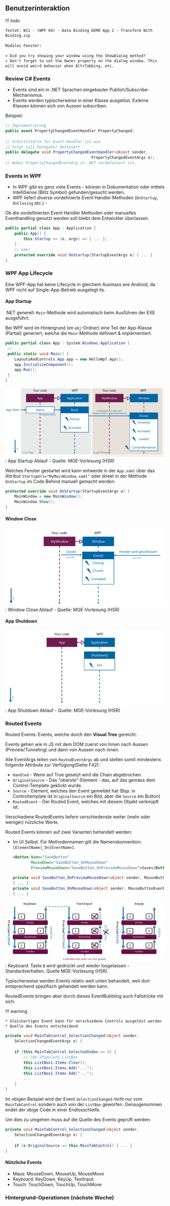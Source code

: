 ## Benutzerinteraktion

!!! todo

    Testat: W11 - (WPF 04) - Data Binding DEMO App 2 - Transform With Binding.zip 
    
    Modales Fenster:

    > Did you try showing your window using the ShowDialog method?
    > Don't forget to set the Owner property on the dialog window. This will avoid weird behavior when Alt+Tabbing, etc.



### Review C# Events
* Events sind ein in .NET Sprachen eingebauter Publish/Subscribe-Mechanismus.
* Events werden typischerweise in einer Klasse ausgelöst. Externe Klassen können sich von Aussen subscriben.

Beispiel:

```csharp
// Implementierung
public event PropertyChangedEventHandler PropertyChanged;

// Schnittstelle für Event-Handler ist wie
// folgt (als Delegate) definiert
public delegate void PropertyChangedEventHandler(object sender,
                                      PropertyChangedEventArgs e);
// Wobei PropertyChangedEventArg in .NET vordefiniert ist. 
```

### Events in WPF

* In WPF gibt es ganz viele Events - können in Dokumentation oder mittels IntelliSense (Blitz Symbol) gefunden/gesucht werden.
* WPF liefert diverse vordefinierte Event Handler Methoden (`OnStartup`, `OnClosing` etc.) - 

Ob die vordefinierten Event Handler Methoden oder manuelles Eventhandling genutzt werden soll bleibt dem Entwickler überlassen.

```csharp
public partial class App : Application {
    public App() {
        this.Startup += (o, args) => { ... };
    }
    // oder
    protected override void OnStartup(StartupEventArgs e) { ... }
}
```

### WPF App Lifecycle
Eine WPF-App hat keine Lifecycle in gleichem Ausmass wie Android, da WPF nicht auf Single-App-Betrieb ausgelegt its.

#### App Startup
.NET generell: `Main`-Methode wird automatisch beim Ausführen der EXE ausgeführt.

Bei WPF wird im Hintergrund (im `obj`-Ordner) eine Teil der App-Klasse (Partial) generiert, welche die `Main`-Methode definiert & implementiert.

```csharp
public partial class App : System.Windows.Application {
 // ...
 public static void Main() {
    LayoutsAndControls.App app = new HelloWpf.App();
    app.InitializeComponent();
    app.Run();
 }
}
```

![App Startup Ablauf](images/app_startup.png) 
: App Startup Ablauf - Quelle: MGE-Vorlesung (HSR)

Welches Fenster gestartet wird kann entwerde in der `App.xaml` über das Attribut `StartupUri="MyMainWindow.xaml"` oder direkt in der Methode `OnStartup` im Code Behind manuell gemacht werden:

```csharp
protected override void OnStartup(StartupEventArgs e) {
    MainWindow = new MainWindow();
    MainWindow.Show();
}
```

#### Window Close

![Window Close Ablauf](images/window_close.png) 
: Window Close Ablauf - Quelle: MGE-Vorlesung (HSR)

#### App Shutdown

![App Shutdown Ablauf](images/app_shutdown.png) 
: App Shutdown Ablauf - Quelle: MGE-Vorlesung (HSR)

### Routed Events

Routed Events: Events, welche durch den **Visual Tree** gereicht.

Events gehen wie in JS mit dem DOM zuerst von Innen nach Aussen (Preview/Tunneling) und dann von Aussen nach innen.

Alle EventArgs leiten von `RoutedEventArgs` ab und stellen somit mindestens folgende Attribute zur Verfügung(Siehe F42):

* `Handled` - Wenn auf True gesetzt wird die Chain abgebrochen.
* `OriginalSource` - Das "oberste"-Element - das, auf das gemäss dem Control-Template geklickt wurde.
* `Source` - Element, welches den Event gemeldet hat (Bsp. in Controltemplate ist `OriginalSource` ein Bild, aber die `Source` ein Button)
* `RoutedEvent` - Der Routed Event, welches mit diesem Objekt verknüpft ist.


Verschiedene RoutedEvents liefern verschiedenste weiter (mehr oder weniger) nützliche Werte.

Routed Events können auf zwei Varianten behandelt werden:

* Im UI Selbst. Für Methodennamen gilt die Namenskonvention: `[ElementName]_On[EventName]`.

    ```xml
    <Button Name="SaveButton"
            MouseDown="SaveButton_OnMouseDown"
            PreviewMouseDown="SaveButton_OnPreviewMouseDown">Save</Button>
    ```
    
    ```csharp
    private void SaveButton_OnPreviewMouseDown(object sender, MouseButtonEventArgs e)
    { ... }
    private void SaveButton_OnMouseDown(object sender, MouseButtonEventArgs e)
    { ... }
    ```

![](images/routed_events.png) 
: Keyboard: Taste `B` wird gedrückt und wieder losgelassen - Standardverhalten. Quelle MGE-Vorlesung (HSR)

Typischerweise werden Events relativ weit unten behandelt, weil dort entsprechend spezifisch gehandelt werden kann.

RoutedEvents bringen aber durch dieses EventBubbling auch Fallstricke mit sich:


!!! warning

    * Gleichartiges Event kann für verschiedene Controls ausgelöst werden
    * Quelle des Events entscheidend

```csharp
private void MainTabControl_SelectionChanged(object sender,
    SelectionChangedEventArgs e) {
    
    if (this.MainTabControl.SelectedIndex == 0) {
        // (Re-)Populate ListBox
        this.ListBox1.Items.Clear();
        this.ListBox1.Items.Add("...");
        this.ListBox1.Items.Add("...");
        ...
    }
}
```
Im obigen Beispiel wird der Event `SelectionChanged` nicht nur vom `MainTabControl` sondern auch von der `ListBox` geworfen. Genaugenommen endet der obige Code in einer Endlosschleife.

Um dies zu umgehen muss auf die Quelle des Events geprüft werden:

```csharp
private void MainTabControl_SelectionChanged(object sender,
    SelectionChangedEventArgs e) {
    
    if (e.OriginalSource == this.MainTabControl) { ... }
}
```

#### Nützliche Events

* Maus: MouseDown, MouseUp, MouseMove
* Keyboard: KeyDown, KeyUp, TextInput
* Touch: TouchDown, TouchUp, TouchMove

### Hintergrund-Operationen (nächste Woche)


